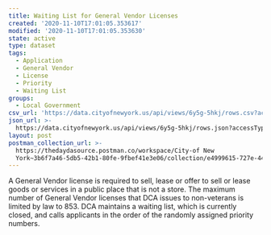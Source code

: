 ```yaml
---
title: Waiting List for General Vendor Licenses
created: '2020-11-10T17:01:05.353617'
modified: '2020-11-10T17:01:05.353630'
state: active
type: dataset
tags:
  - Application
  - General Vendor
  - License
  - Priority
  - Waiting List
groups:
  - Local Government
csv_url: 'https://data.cityofnewyork.us/api/views/6y5g-5hkj/rows.csv?accessType=DOWNLOAD'
json_url: >-
  https://data.cityofnewyork.us/api/views/6y5g-5hkj/rows.json?accessType=DOWNLOAD
layout: post
postman_collection_url: >-
  https://thedaydasource.postman.co/workspace/City-of New
  York~3b6f7a46-5db5-42b1-80fe-9fbef41e3e06/collection/e4999615-727e-44ab-976b-68cd2027d07c
---
```

A General Vendor license is required to sell, lease or offer to sell or lease goods or services in a public place that is not a store. The maximum number of General Vendor licenses that DCA issues to non-veterans is limited by law to 853. DCA maintains a waiting list, which is currently closed, and calls applicants in the order of the randomly assigned priority numbers.
